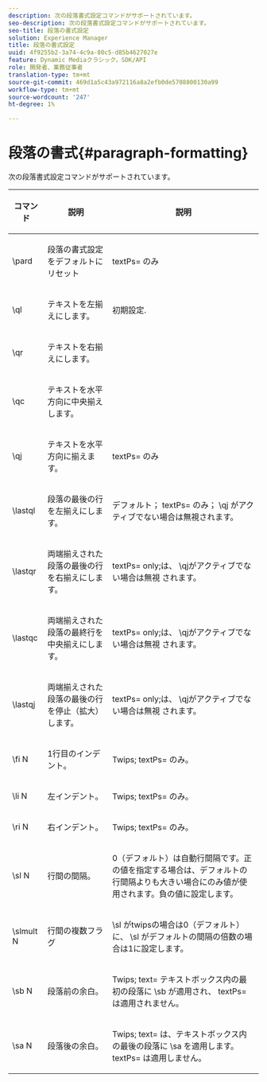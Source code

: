 ```yaml
---
description: 次の段落書式設定コマンドがサポートされています。
seo-description: 次の段落書式設定コマンドがサポートされています。
seo-title: 段落の書式設定
solution: Experience Manager
title: 段落の書式設定
uuid: 4f9255b2-3a74-4c9a-80c5-d85b4627027e
feature: Dynamic Mediaクラシック，SDK/API
role: 開発者、業務従事者
translation-type: tm+mt
source-git-commit: 469d1a5c43a972116a8a2efb0de5708800130a99
workflow-type: tm+mt
source-wordcount: '247'
ht-degree: 1%

---
```



# 段落の書式{#paragraph-formatting}

次の段落書式設定コマンドがサポートされています。

<table id="table_5DD044E1C0614A29A2413557DF57197D"> 
 <thead> 
  <tr> 
   <th class="entry"> <p>コマンド </p> </th> 
   <th class="entry"> <p>説明 </p> </th> 
   <th class="entry"> <p>説明 </p> </th> 
  </tr> 
 </thead>
 <tbody> 
  <tr> 
   <td> <span class="codeph"> \pard  </span> </td> 
   <td> <p>段落の書式設定をデフォルトにリセット </p> </td> 
   <td> <p> <span class="codeph"> textPs= </span> のみ </p> </td> 
  </tr> 
  <tr> 
   <td> <span class="codeph"> \ql  </span> </td> 
   <td> <p>テキストを左揃えにします。 </p> </td> 
   <td> <p>初期設定. </p> </td> 
  </tr> 
  <tr> 
   <td> <span class="codeph"> \qr  </span> </td> 
   <td> <p>テキストを右揃えにします。 </p> </td> 
   <td> <p> </p> </td> 
  </tr> 
  <tr> 
   <td> <span class="codeph"> \qc  </span> </td> 
   <td> <p>テキストを水平方向に中央揃えします。 </p> </td> 
   <td> <p> </p> </td> 
  </tr> 
  <tr> 
   <td> <span class="codeph"> \qj  </span> </td> 
   <td> <p>テキストを水平方向に揃えます。 </p> </td> 
   <td> <p> <span class="codeph"> textPs= </span> のみ </p> </td> 
  </tr> 
  <tr> 
   <td> <span class="codeph"> \lastql  </span> </td> 
   <td> <p>段落の最後の行を左揃えにします。 </p> </td> 
   <td> <p>デフォルト；<span class="codeph"> textPs= </span>のみ；<span class="codeph"> \qj </span>がアクティブでない場合は無視されます。 </p> </td> 
  </tr> 
  <tr> 
   <td> <span class="codeph"> \lastqr  </span> </td> 
   <td> <p>両端揃えされた段落の最後の行を右揃えにします。 </p> </td> 
   <td> <p> <span class="codeph"> textPs=  </span> only;は、 <span class="codeph"> \qjがアクティブでない場合は無視 </span> されます。 </p> </td> 
  </tr> 
  <tr> 
   <td> <span class="codeph"> \lastqc  </span> </td> 
   <td> <p>両端揃えされた段落の最終行を中央揃えにします。 </p> </td> 
   <td> <p> <span class="codeph"> textPs=  </span> only;は、 <span class="codeph"> \qjがアクティブでない場合は無視 </span>されます。 </p> </td> 
  </tr> 
  <tr> 
   <td> <span class="codeph"> \lastqj  </span> </td> 
   <td> <p>両端揃えされた段落の最後の行を停止（拡大）します。 </p> </td> 
   <td> <p> <span class="codeph"> textPs=  </span> only;は、 <span class="codeph"> \qjがアクティブでない場合は無視 </span>されます。 </p> </td> 
  </tr> 
  <tr> 
   <td> <span class="codeph"> \fi  <span class="varname"> N  </span> </span> </td> 
   <td> <p>1行目のインデント。 </p> </td> 
   <td> <p>Twips;<span class="codeph"> textPs= </span>のみ。 </p> </td> 
  </tr> 
  <tr> 
   <td> <span class="codeph"> \li  <span class="varname"> N  </span> </span> </td> 
   <td> <p>左インデント。 </p> </td> 
   <td> <p>Twips;<span class="codeph"> textPs= </span>のみ。 </p> </td> 
  </tr> 
  <tr> 
   <td> <span class="codeph"> \ri  <span class="varname"> N  </span> </span> </td> 
   <td> <p>右インデント。 </p> </td> 
   <td> <p>Twips;<span class="codeph"> textPs= </span>のみ。 </p> </td> 
  </tr> 
  <tr> 
   <td> <span class="codeph"> \sl  <span class="varname"> N  </span> </span> </td> 
   <td> <p>行間の間隔。 </p> </td> 
   <td> <p>0（デフォルト）は自動行間隔です。正の値を指定する場合は、デフォルトの行間隔よりも大きい場合にのみ値が使用されます。負の値に設定します。 </p> </td> 
  </tr> 
  <tr> 
   <td> <span class="codeph"> \slmult  <span class="varname"> N  </span> </span> </td> 
   <td> <p>行間の複数フラグ </p> </td> 
   <td> <p><span class="codeph"> \sl </span>がtwipsの場合は0（デフォルト）に、<span class="codeph"> \sl </span>がデフォルトの間隔の倍数の場合は1に設定します。 </p> </td> 
  </tr> 
  <tr> 
   <td> <span class="codeph"> \sb  <span class="varname"> N  </span> </span> </td> 
   <td> <p>段落前の余白。 </p> </td> 
   <td> <p>Twips;<span class="codeph"> text= </span>テキストボックス内の最初の段落に<span class="codeph"> \sb </span>が適用され、<span class="codeph"> textPs= </span>は適用されません。 </p> </td> 
  </tr> 
  <tr> 
   <td> <span class="codeph"> \sa  <span class="varname"> N  </span> </span> </td> 
   <td> <p>段落後の余白。 </p> </td> 
   <td> <p>Twips;<span class="codeph"> text= </span>は、テキストボックス内の最後の段落に<span class="codeph"> \sa </span>を適用します。<span class="codeph"> textPs= </span>は適用しません。 </p> </td> 
  </tr> 
 </tbody> 
</table>

